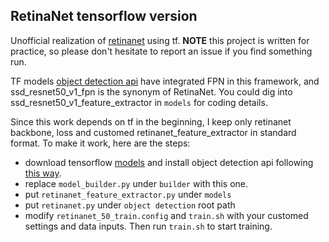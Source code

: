 ## RetinaNet tensorflow version
Unofficial realization of [retinanet](https://arxiv.org/abs/1708.02002) using tf. **NOTE** this project is written for practice, so please don't hesitate to report an issue if you find something run.

TF models [object detection api](https://github.com/tensorflow/models/tree/master/research/object_detection) have integrated FPN in this framework, and ssd_resnet50_v1_fpn is the synonym of RetinaNet. You could dig into ssd_resnet50_v1_feature_extractor in `models` for coding details. 

Since this work depends on tf in the beginning, I keep only retinanet backbone, loss and customed retinanet_feature_extractor in standard format. To make it work, here are the steps: 
- download tensorflow [models](https://github.com/tensorflow/models) and install object detection api following [this way](https://github.com/tensorflow/models/blob/master/research/object_detection/g3doc/installation.md). 
- replace `model_builder.py` under `builder` with this one. 
- put `retinanet_feature_extractor.py` under `models`
- put `retinanet.py` under `object detection` root path
- modify `retinanet_50_train.config` and `train.sh` with your customed settings and data inputs. Then run `train.sh` to start training.